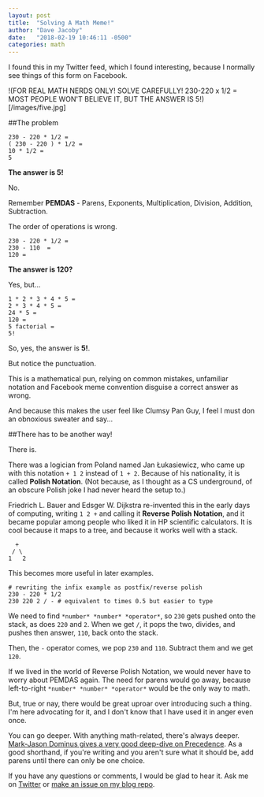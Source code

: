 ```yaml
---
layout: post
title:  "Solving A Math Meme!"
author: "Dave Jacoby"
date:   "2018-02-19 10:46:11 -0500"
categories: math
---
```


I found this in my Twitter feed, which I found interesting, because I normally see things of this form on Facebook.

!(FOR REAL MATH NERDS ONLY! 
SOLVE CAREFULLY! 
230-220 x 1/2 =
MOST PEOPLE WON'T BELIEVE IT, BUT THE ANSWER IS 5!)[/images/five.jpg]

##The problem

    230 - 220 * 1/2 =
    ( 230 - 220 ) * 1/2 =
    10 * 1/2 =
    5

**The answer is 5!**

No.

Remember **PEMDAS** - Parens, Exponents, Multiplication, Division, Addition, Subtraction. 

The order of operations is wrong.

    230 - 220 * 1/2 =
    230 - 110  =
    120 =

**The answer is 120?**

Yes, but...

    1 * 2 * 3 * 4 * 5 =
    2 * 3 * 4 * 5 =
    24 * 5 =
    120 =
    5 factorial =
    5!

So, yes, the answer is **5!**.

But notice the punctuation.

This is a mathematical pun, relying on common mistakes, unfamiliar notation and Facebook meme convention disguise a correct answer as wrong.

And because this makes the user feel like Clumsy Pan Guy, I feel I must don an obnoxious sweater and say...

##There has to be another way!

There is. 

There was a logician from Poland named Jan Łukasiewicz, who came up with this notation `+ 1 2` instead of `1 + 2`. Because of his nationality, it is called **Polish Notation**. (Not because, as I thought as a CS underground, of an obscure Polish joke I had never heard the setup to.)

Friedrich L. Bauer and Edsger W. Dijkstra re-invented this in the early days of computing, writing `1 2 +` and calling it **Reverse Polish Notation**, and it became popular among people who liked it in HP scientific calculators. It is cool because it maps to a tree, and because it works well with a stack. 

``` 
  +
 / \
1   2
```

This becomes more useful in later examples. 

    # rewriting the infix example as postfix/reverse polish 
    230 - 220 * 1/2    
    230 220 2 / - # equivalent to times 0.5 but easier to type

We need to find `*number* *number* *operator*`, so `230` gets pushed onto the stack, as does `220` and `2`. When we get `/`, it pops the two, divides, and pushes then answer, `110`, back onto the stack.

Then, the `-` operator comes, we pop `230` and `110`. Subtract them and we get `120`.  

If we lived in the world of Reverse Polish Notation, we would never have to worry about PEMDAS again. The need for parens would go away, because left-to-right `*number* *number* *operator*` would be the only way to math.

But, true or nay, there would be great uproar over introducing such a thing. I'm here advocating for it, and I don't know that I have used it in anger even once.

You can go deeper. With anything math-related, there's always deeper. [Mark-Jason Dominus gives a very good deep-dive on Precedence](https://perl.plover.com/FAQs/Precedence.html). As a good shorthand, if you're writing and you aren't sure what it should be, add parens until there can only be one choice.

If you have any questions or comments, I would be glad to hear it. Ask me on [Twitter](https://twitter.com/jacobydave) or [make an issue on my blog repo](https://github.com/jacoby/jacoby.github.io).


